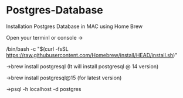 # Postgres-Database

Installation Postgres Database in MAC using Home Brew

Open your terminl or console -> 

/bin/bash -c "$(curl -fsSL https://raw.githubusercontent.com/Homebrew/install/HEAD/install.sh)"

->brew install postgresql (It will install postgresql @ 14 version)

->brew install postgresql@15 (for latest version)

->psql -h localhost -d postgres




